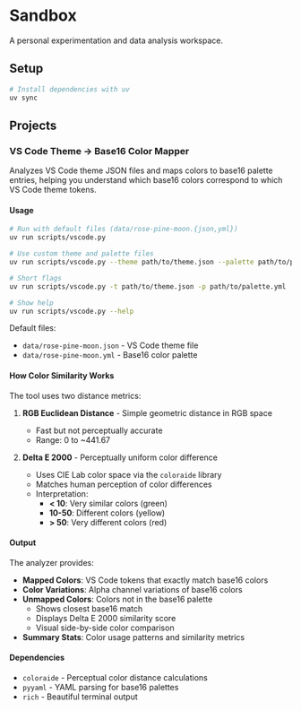 # Sandbox

A personal experimentation and data analysis workspace.

## Setup

```bash
# Install dependencies with uv
uv sync
```

## Projects

### VS Code Theme → Base16 Color Mapper

Analyzes VS Code theme JSON files and maps colors to base16 palette entries, helping you understand which base16 colors correspond to which VS Code theme tokens.

#### Usage

```bash
# Run with default files (data/rose-pine-moon.{json,yml})
uv run scripts/vscode.py

# Use custom theme and palette files
uv run scripts/vscode.py --theme path/to/theme.json --palette path/to/palette.yml

# Short flags
uv run scripts/vscode.py -t path/to/theme.json -p path/to/palette.yml

# Show help
uv run scripts/vscode.py --help
```

Default files:

- `data/rose-pine-moon.json` - VS Code theme file
- `data/rose-pine-moon.yml` - Base16 color palette

#### How Color Similarity Works

The tool uses two distance metrics:

1. **RGB Euclidean Distance** - Simple geometric distance in RGB space
   - Fast but not perceptually accurate
   - Range: 0 to ~441.67

2. **Delta E 2000** - Perceptually uniform color difference
   - Uses CIE Lab color space via the `coloraide` library
   - Matches human perception of color differences
   - Interpretation:
     - **< 10**: Very similar colors (green)
     - **10-50**: Different colors (yellow)
     - **> 50**: Very different colors (red)

#### Output

The analyzer provides:

- **Mapped Colors**: VS Code tokens that exactly match base16 colors
- **Color Variations**: Alpha channel variations of base16 colors
- **Unmapped Colors**: Colors not in the base16 palette
    - Shows closest base16 match
    - Displays Delta E 2000 similarity score
    - Visual side-by-side color comparison
- **Summary Stats**: Color usage patterns and similarity metrics

#### Dependencies

- `coloraide` - Perceptual color distance calculations
- `pyyaml` - YAML parsing for base16 palettes
- `rich` - Beautiful terminal output
